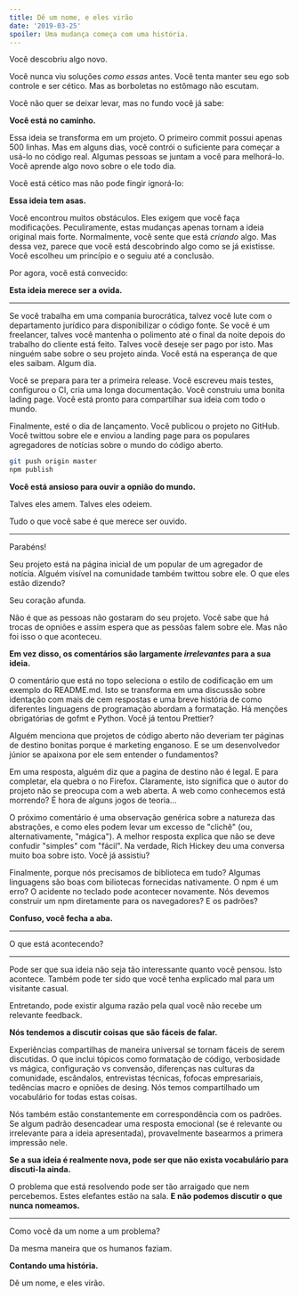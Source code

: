 ```yaml
---
title: Dê um nome, e eles virão
date: '2019-03-25'
spoiler: Uma mudança começa com uma história.
---
```


Você descobriu algo novo.

Você nunca viu soluções *como essas* antes. Você tenta manter seu ego sob controle e ser cético. Mas as borboletas no estômago não escutam.

Você não quer se deixar levar, mas no fundo você já sabe:

**Você está no caminho.**

Essa ideia se transforma em um projeto. O primeiro commit possui apenas 500 linhas. Mas em alguns dias, você contrói o suficiente para começar a usá-lo no código real. Algumas pessoas se juntam a você para melhorá-lo. Você aprende algo novo sobre o ele todo dia.

Você está cético mas não pode fingir ignorá-lo:

**Essa ideia tem asas.**

Você encontrou muitos obstáculos. Eles exigem que você faça modificações. Peculiramente, estas mudanças apenas tornam a ideia original mais forte. Normalmente, você sente que está *criando* algo. Mas dessa vez, parece que você está descobrindo algo como se já existisse. Você escolheu um princípio e o seguiu até a conclusão.

Por agora, você está convecido:

**Esta ideia merece ser a ovida.**

---

Se você trabalha em uma compania burocrática, talvez você lute com o departamento jurídico para disponibilizar o código fonte. Se você é um freelancer, talves você mantenha o polimento até o final da noite depois do trabalho do cliente está feito. Talves você deseje ser pago por isto. Mas ninguém sabe sobre o seu projeto ainda. Você está na esperança de que eles saibam. Algum dia.

Você se prepara para ter a primeira release. Você escreveu mais testes, configurou o CI, cria uma longa documentação. Você construiu uma bonita lading page. Você está pronto para compartilhar sua ideia com todo o mundo.

Finalmente, esté o dia de lançamento. Você publicou o projeto no GitHub. Você twittou sobre ele e enviou a landing page para os populares agregadores de notícias sobre o mundo do código aberto. 

```bash
git push origin master
npm publish
```

**Você está ansioso para ouvir a opnião do mundo.**

Talves eles amem. Talves eles odeiem.

Tudo o que você sabe é que merece ser ouvido.

---

Parabéns!

Seu projeto está na página inicial de um popular de um agregador de notícia. Alguém visível na comunidade também twittou sobre ele. O que eles estão dizendo?

Seu coração afunda.

Não é que as pessoas não gostaram do seu projeto. Você sabe que há trocas de opniões e assim espera que as pessõas falem sobre ele. Mas não foi isso o que aconteceu.

**Em vez disso, os comentários são largamente *irrelevantes* para a sua ideia.**


O comentário que está no topo seleciona o estilo de codificação em um exemplo do README.md. Isto se transforma em uma discussão sobre identação com mais de cem respostas e uma breve história de como diferentes linguagens de programação abordam a formatação. Há menções obrigatórias de gofmt e Python. Você já tentou Prettier? 
 
Alguém menciona que projetos de código aberto não deveriam ter páginas de destino bonitas porque é marketing enganoso. E se um desenvolvedor júnior se apaixona por ele sem entender o fundamentos? 

Em uma resposta, alguém diz que a pagina de destino não é legal. E para completar, ela quebra o no Firefox. Claramente, isto significa que o autor do projeto não se preocupa com a web aberta. A web como conhecemos está morrendo? É hora de alguns jogos de teoria...

O próximo comentário é uma observação genérica sobre a natureza das abstrações, e como eles podem levar um excesso de "clichê" (ou, alternativamente, "mágica"). A melhor resposta explica que não se deve confudir "simples" com "fácil". Na verdade, Rich Hickey deu uma conversa muito boa sobre isto. Você já assistiu?
  
Finalmente, porque nós precisamos de biblioteca em tudo? Algumas linguagens são boas com biliotecas fornecidas nativamente. O npm é um erro? O acidente no teclado pode acontecer novamente. Nós devemos construir um npm diretamente para os navegadores? E os padrões? 
  
**Confuso, você fecha a aba.**

---

O que está acontecendo? 

---

Pode ser que sua ideia não seja tão interessante quanto você pensou. Isto acontece. Também pode ter sido que você tenha explicado mal para um visitante casual. 

Entretando, pode existir alguma razão pela qual você não recebe um relevante feedback.

**Nós tendemos a discutir coisas que são fáceis de falar.**

Experiências compartilhas de maneira universal se tornam fáceis de serem discutidas. O que inclui tópicos como formatação de código, verbosidade vs mágica, configuração vs convensão, diferenças nas culturas da comunidade, escândalos, entrevistas técnicas, fofocas empresariais, tedências macro e opniões de desing. Nós temos compartilhado um vocabulário for todas estas coisas. 

Nós também estão constantemente em correspondência com os padrões. Se algum padrão desencadear  uma resposta emocional (se é relevante ou irrelevante para a ideia apresentada), provavelmente basearmos a primera impressão nele. 

**Se a sua ideia é realmente nova, pode ser que não exista vocabulário para discuti-la ainda.**

O problema que está resolvendo pode ser tão arraigado que nem percebemos. Estes elefantes estão na sala. **E não podemos discutir o que nunca nomeamos.**

---

Como você da um nome a um problema? 

Da mesma maneira que os humanos faziam. 

**Contando uma história.**

Dê um nome, e eles virão.
